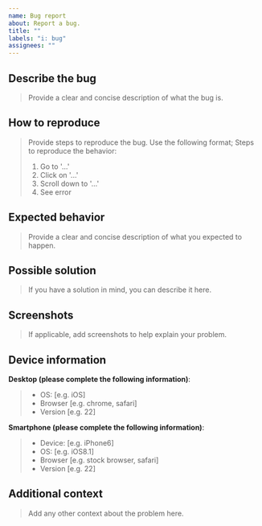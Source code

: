 ```yaml
---
name: Bug report
about: Report a bug.
title: ""
labels: "i: bug"
assignees: ""
---
```


## Describe the bug

> Provide a clear and concise description of what the bug is.

## How to reproduce

> Provide steps to reproduce the bug. Use the following format;
> Steps to reproduce the behavior:
>
> 1. Go to '...'
> 2. Click on '...'
> 3. Scroll down to '...'
> 4. See error

## Expected behavior

> Provide a clear and concise description of what you expected to happen.

## Possible solution

> If you have a solution in mind, you can describe it here.

## Screenshots

> If applicable, add screenshots to help explain your problem.

## Device information

**Desktop (please complete the following information)**:

> - OS: [e.g. iOS]
> - Browser [e.g. chrome, safari]
> - Version [e.g. 22]

**Smartphone (please complete the following information)**:

> - Device: [e.g. iPhone6]
> - OS: [e.g. iOS8.1]
> - Browser [e.g. stock browser, safari]
> - Version [e.g. 22]

## Additional context

> Add any other context about the problem here.
